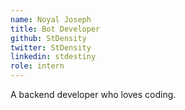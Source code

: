 ```yaml
---
name: Noyal Joseph
title: Bot Developer
github: StDensity
twitter: StDensity
linkedin: stdestiny
role: intern
---
```


A backend developer who loves coding.
